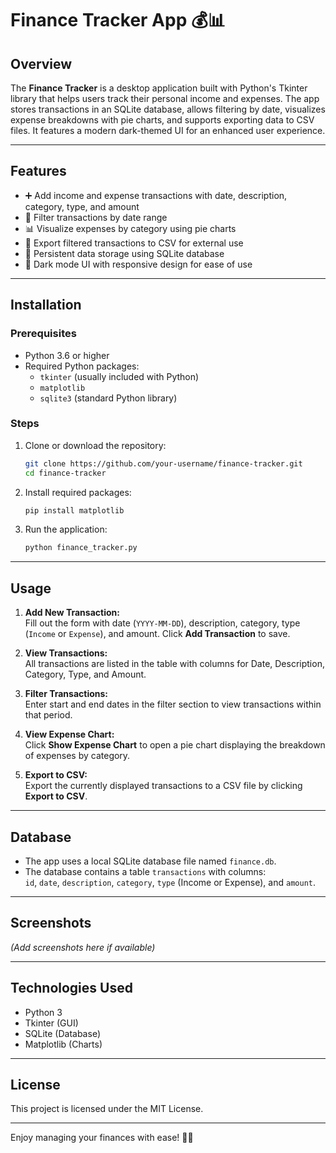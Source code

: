# Finance Tracker App 💰📊

## Overview
The **Finance Tracker** is a desktop application built with Python's Tkinter library that helps users track their personal income and expenses. The app stores transactions in an SQLite database, allows filtering by date, visualizes expense breakdowns with pie charts, and supports exporting data to CSV files. It features a modern dark-themed UI for an enhanced user experience.

---

## Features
- ➕ Add income and expense transactions with date, description, category, type, and amount  
- 📅 Filter transactions by date range  
- 📊 Visualize expenses by category using pie charts  
- 📁 Export filtered transactions to CSV for external use  
- 💾 Persistent data storage using SQLite database  
- 🌙 Dark mode UI with responsive design for ease of use  

---

## Installation

### Prerequisites
- Python 3.6 or higher  
- Required Python packages:
  - `tkinter` (usually included with Python)  
  - `matplotlib`  
  - `sqlite3` (standard Python library)  

### Steps
1. Clone or download the repository:
    ```bash
    git clone https://github.com/your-username/finance-tracker.git
    cd finance-tracker
    ```

2. Install required packages:
    ```bash
    pip install matplotlib
    ```

3. Run the application:
    ```bash
    python finance_tracker.py
    ```

---

## Usage

1. **Add New Transaction:**  
   Fill out the form with date (`YYYY-MM-DD`), description, category, type (`Income` or `Expense`), and amount. Click **Add Transaction** to save.

2. **View Transactions:**  
   All transactions are listed in the table with columns for Date, Description, Category, Type, and Amount.

3. **Filter Transactions:**  
   Enter start and end dates in the filter section to view transactions within that period.

4. **View Expense Chart:**  
   Click **Show Expense Chart** to open a pie chart displaying the breakdown of expenses by category.

5. **Export to CSV:**  
   Export the currently displayed transactions to a CSV file by clicking **Export to CSV**.

---

## Database

- The app uses a local SQLite database file named `finance.db`.
- The database contains a table `transactions` with columns:  
  `id`, `date`, `description`, `category`, `type` (Income or Expense), and `amount`.

---

## Screenshots

*(Add screenshots here if available)*

---

## Technologies Used

- Python 3  
- Tkinter (GUI)  
- SQLite (Database)  
- Matplotlib (Charts)  

---

## License

This project is licensed under the MIT License.

---


Enjoy managing your finances with ease! 💸✨
